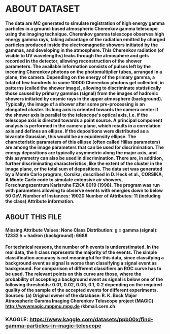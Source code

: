 ﻿# ABOUT DATASET
 
 #### The data are MC generated to simulate registration of high energy gamma particles in a ground-based atmospheric Cherenkov gamma telescope using the imaging technique. Cherenkov gamma telescope observes high energy gamma rays, taking advantage of the radiation emitted by charged particles produced inside the electromagnetic showers initiated by the gammas, and developing in the atmosphere. This Cherenkov radiation (of visible to UV wavelengths) leaks through the atmosphere and gets recorded in the detector, allowing reconstruction of the shower parameters. The available information consists of pulses left by the incoming Cherenkov photons on the photomultiplier tubes, arranged in a plane, the camera. Depending on the energy of the primary gamma, a total of few hundreds to some 10000 Cherenkov photons get collected, in patterns (called the shower image), allowing to discriminate statistically those caused by primary gammas (signal) from the images of hadronic showers initiated by cosmic rays in the upper atmosphere (background). Typically, the image of a shower after some pre-processing is an elongated cluster. Its long axis is oriented towards the camera center if the shower axis is parallel to the telescope's optical axis, i.e. if the telescope axis is directed towards a point source. A principal component analysis is performed in the camera plane, which results in a correlation axis and defines an ellipse. If the depositions were distributed as a bivariate Gaussian, this would be an equidensity ellipse. The characteristic parameters of this ellipse (often called Hillas parameters) are among the image parameters that can be used for discrimination. The energy depositions are typically asymmetric along the major axis, and this asymmetry can also be used in discrimination. There are, in addition, further discriminating characteristics, like the extent of the cluster in the image plane, or the total sum of depositions. The data set was generated by a Monte Carlo program, Corsika, described in D. Heck et al., CORSIKA, A Monte Carlo code to simulate extensive air showers, Forschungszentrum Karlsruhe FZKA 6019 (1998). The program was run with parameters allowing to observe events with energies down to below 50 GeV. Number of Instances: 19020 Number of Attributes: 11 (including the class) Attribute information.
 
 ## ABOUT THIS FILE
 
 #### Missing Attribute Values: None Class Distribution: g = gamma (signal): 12332 h = hadron (background): 6688

#### For technical reasons, the number of h events is underestimated. In the real data, the h class represents the majority of the events. The simple classification accuracy is not meaningful for this data, since classifying a background event as signal is worse than classifying a signal event as background. For comparison of different classifiers an ROC curve has to be used. The relevant points on this curve are those, where the probability of accepting a background event as signal is below one of the following thresholds: 0.01, 0.02, 0.05, 0.1, 0.2 depending on the required quality of the sample of the accepted events for different experiments. Sources: (a) Original owner of the database: R. K. Bock Major Atmospheric Gamma Imaging Cherenkov Telescope project (MAGIC) http://wwwmagic.mppmu.mpg.de rkbmail.cern.ch


### KAGGLE: https://www.kaggle.com/datasets/ppb00x/find-gamma-particles-in-magic-telescope
 
 
